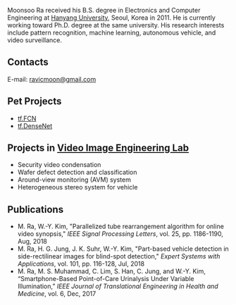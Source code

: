 Moonsoo Ra received his B.S. degree in Electronics and Computer Engineering at [Hanyang University](http://www.hanyang.ac.kr/), Seoul, Korea in 2011. He is currently working toward Ph.D. degree at the same university. His research interests include pattern recognition, machine learning, autonomous vehicle, and video surveillance.

## Contacts
E-mail: ravicmoon@gmail.com

## Pet Projects
- [tf.FCN](https://github.com/ravicmoon/tf.FCN)
- [tf.DenseNet](https://github.com/ravicmoon/tf.DenseNet)

## Projects in [Video Image Engineering Lab](http://vision.hanyang.ac.kr/)
- Security video condensation
- Wafer defect detection and classification
- Around-view monitoring (AVM) system
- Heterogeneous stereo system for vehicle

## Publications
- M. Ra, W.-Y. Kim, "Parallelized tube rearrangement algorithm for online video synopsis," *IEEE Signal Processing Letters*, vol. 25, pp. 1186-1190, Aug, 2018
- M. Ra, H. G. Jung, J. K. Suhr, W.-Y. Kim, "Part-based vehicle detection in side-rectilinear images for blind-spot detection," *Expert Systems with Applications*, vol. 101, pp. 116-128, Jul, 2018
- M. Ra, M. S. Muhammad, C. Lim, S. Han, C. Jung, and W.-Y. Kim, “Smartphone-Based Point-of-Care Urinalysis Under Variable Illumination,” *IEEE Journal of Translational Engineering in Health and Medicine*, vol. 6, Dec, 2017

